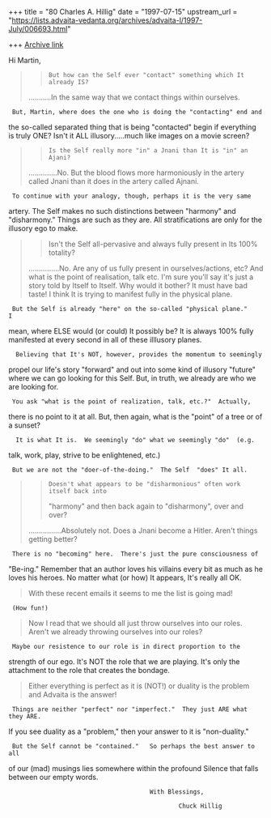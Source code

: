+++
title = "80 Charles A. Hillig"
date = "1997-07-15"
upstream_url = "https://lists.advaita-vedanta.org/archives/advaita-l/1997-July/006693.html"

+++
[Archive link](https://lists.advaita-vedanta.org/archives/advaita-l/1997-July/006693.html)

Hi Martin,


>>     But how can the Self ever "contact" something which It already IS?
>>
>
>...........In the same way that we contact things within ourselves.


     But, Martin, where does the one who is doing the "contacting" end and
the so-called separated thing that is being "contacted" begin if everything
is truly ONE?
Isn't it ALL illusory.....much like images on a movie screen?

>>     Is the Self really more "in" a Jnani than It is "in" an Ajani?
>
>
>..............No. But the blood flows more harmoniously in the artery called
>Jnani than it does in the artery called Ajnani.

     To continue with your analogy, though, perhaps it is the very same
artery.  The Self makes no such distinctions between "harmony" and
"disharmony."  Things are such as they are.  All stratifications are only
for the illusory ego to make.


>>Isn't the Self all-pervasive and always fully present in Its 100% totality?
>
>
>...............No. Are any of us fully present in ourselves/actions, etc?
>And what is the point of realisation, talk etc. I'm sure you'll say it's
>just a story told by Itself to Itself. Why would it bother? It must have bad
>taste! I think It is trying to manifest fully in the physical plane.

     But the Self is already "here" on the so-called "physical plane."    I
mean, where ELSE would (or could) It possibly be?    It is always 100% fully
manifested at every second in all of these illlusory planes.

      Believing that It's NOT, however, provides the momentum to seemingly
propel our life's story "forward" and out into some kind of illusory
"future" where we can go looking for this Self.    But, in truth, we already
are who we are looking for.

     You ask "what is the point of realization, talk, etc.?"  Actually,
there is no point to it at all.  But, then again, what is the "point" of a
tree or of a sunset?

      It is what It is.  We seemingly "do" what we seemingly "do"  (e.g.
talk,  work, play, strive to be enlightened, etc.)

     But we are not the "doer-of-the-doing."  The Self  "does" It all.

>>     Doesn't what appears to be "disharmonious" often work itself back into
>>"harmony" and then back again to "disharmony", over and over?
>>
>
>................Absolutely not. Does a Jnani become a Hitler. Aren't things
>getting better?

     There is no "becoming" here.  There's just the pure consciousness of
"Be-ing."  Remember that an author loves his villains every bit as much as
he loves his heroes.    No matter what (or how) It appears, It's really all OK.


>With these recent emails it seems to me the list is going mad!

     (How fun!)


>Now I read that we should all just throw ourselves into our roles. Aren't we
>already throwing ourselves into our roles?

     Maybe our resistence to our role is in direct proportion to the
strength of our ego.
It's NOT the role that we are playing.  It's only the attachment to the role
that creates the bondage.

>Either everything is perfect as it is (NOT!) or duality is the problem and
>Advaita is the answer!

     Things are neither "perfect" nor "imperfect."  They just ARE what they ARE.
If you see duality as a "problem," then your answer to it is "non-duality."

     But the Self cannot be "contained."   So perhaps the best answer to all
of our (mad) musings lies somewhere within the profound Silence that falls
between our empty words.

                                           With Blessings,

                                                   Chuck Hillig

